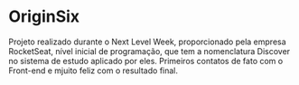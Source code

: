 # OriginSix
Projeto realizado durante o Next Level Week, proporcionado pela empresa RocketSeat, nível inicial de programação, 
que tem a nomenclatura Discover no sistema de estudo aplicado por eles. Primeiros contatos de fato com o Front-end e mjuito feliz com o resultado final.
